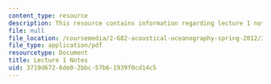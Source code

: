 ```yaml
---
content_type: resource
description: This resource contains information regarding lecture 1 notes.
file: null
file_location: /coursemedia/2-682-acoustical-oceanography-spring-2012/3719d6726de02bbc57b61939f0cd14c5_MIT2_682S12_lec01.pdf
file_type: application/pdf
resourcetype: Document
title: Lecture 1 Notes
uid: 3719d672-6de0-2bbc-57b6-1939f0cd14c5
---
```

